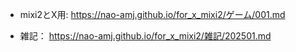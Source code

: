 - mixi2とX用:
https://nao-amj.github.io/for_x_mixi2/ゲーム/001.md

- 雑記：
https://nao-amj.github.io/for_x_mixi2/雑記/202501.md